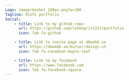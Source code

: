 ```yaml
---
Logo: image/basket_180px.png?w=100
Tagline: Olofs portfolio
Social:
    - title: Link to my github repo
      url: https://github.com/lohengrin1337/portfolio
      icon: fab fa-github

    - title: Link to course page at dbwebb.se
      url: https://dbwebb.se/kurser/design-v3
      icon: fab fa-canadian-maple-leaf

    - title: Link to my facebook
      url: https://www.facebook.com
      icon: fab fa-facebook-square
---
```

